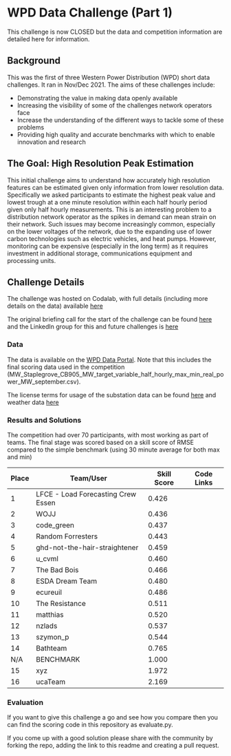 # WPD Data Challenge (Part 1) 
This challenge is now CLOSED but the data and competition information are detailed here for information.

## Background
This was the first of three Western Power Distribution (WPD) short data challenges. It ran in Nov/Dec 2021. The aims of these challenges include:
- Demonstrating the value in making data openly available
- Increasing the visibility of some of the challenges network operators face
- Increase the understanding of the different ways to tackle some of these problems
- Providing high quality and accurate benchmarks with which to enable innovation and research

## The Goal: High Resolution Peak Estimation
This initial challenge aims to understand how accurately high resolution features can be estimated given only information from lower resolution data. Specifically we asked participants to estimate the highest peak value and lowest trough at a one minute resolution within each half hourly period given only half hourly measurements. This is an interesting problem to a distribution network operator as the spikes in demand can mean strain on their network. Such issues may become increasingly common, especially on the lower voltages of the network, due to the expanding use of lower carbon technologies such as electric vehicles, and heat pumps. However, monitoring can be expensive (especially in the long term) as it requires investment in additional storage, communications equipment and processing units.

## Challenge Details
The challenge was hosted on Codalab, with full details (including more details on the data) available [here](https://codalab.lisn.upsaclay.fr/competitions/213)

The original briefing call for the start of the challenge can be found [here](https://www.youtube.com/watch?v=RJK3KJmOyRM) and the LinkedIn group for this and future challenges is [here](https://www.linkedin.com/groups/9025332/)

### Data
The data is available on the [WPD Data Portal](https://connecteddata.westernpower.co.uk/dataset/western-power-distribution-data-challenge-1-high-resolution-peak-estimation). Note that this includes the final scoring data used in the competition (MW_Staplegrove_CB905_MW_target_variable_half_hourly_max_min_real_power_MW_september.csv).

The license terms for usage of the substation data can be found [here](https://www.westernpower.co.uk/open-data-licence) and weather data [here](https://disc.gsfc.nasa.gov/information/documents?title=data-policy)

### Results and Solutions
The competition had over 70 participants, with most working as part of teams. The final stage was scored based on a skill score of RMSE compared to the simple benchmark (using 30 minute average for both max and min)

| Place | Team/User                          | Skill Score | Code Links |
| ----- | ---------------------------------- | ----------- | ---------- |
| 1     | LFCE - Load Forecasting Crew Essen | 0.426       |            |
| 2     | WOJJ                               | 0.436       |            |
| 3     | code_green                         | 0.437       |            |
| 4     | Random Forresters                  | 0.443       |            |
| 5     | ghd-not-the-hair-straightener      | 0.459       |            |
| 6     | u_cvml                             | 0.460       |            |
| 7     | The Bad Bois                       | 0.466       |            |
| 8     | ESDA Dream Team                    | 0.480       |            |
| 9     | ecureuil                           | 0.486       |            |
| 10    | The Resistance                     | 0.511       |            |
| 11    | matthias                           | 0.520       |            |
| 12    | nzlads                             | 0.537       |            |
| 13    | szymon_p                           | 0.544       |            |
| 14    | Bathteam                           | 0.765       |            |
| N/A   | BENCHMARK                          | 1.000       |            |
| 15    | xyz                                | 1.972       |            |
| 16    | ucaTeam                            | 2.169       |            |

### Evaluation
If you want to give this challenge a go and see how you compare then you can find the scoring code in this repository as evaluate.py.

If you come up with a good solution please share with the community by forking the repo, adding the link to this readme and creating a pull request.
